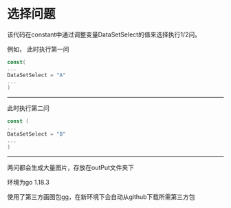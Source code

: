 # 选择问题

该代码在constant中通过调整变量DataSetSelect的值来选择执行1/2问。

例如， 此时执行第一问

```go
const(
...
DataSetSelect = "A"
...
)
```

***
此时执行第二问

```go
const (
...
DataSetSelect = "B"
...
)
```

***

两问都会生成大量图片，存放在outPut文件夹下

环境为go 1.18.3

使用了第三方画图包gg，在新环境下会自动从github下载所需第三方包